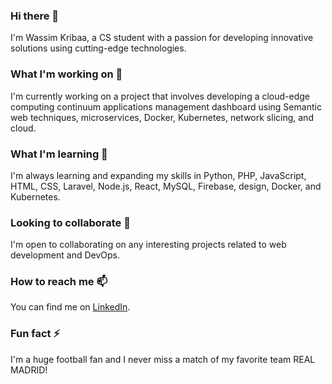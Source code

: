 <!-- Wassimkr's README.md -->

### Hi there 👋

I'm Wassim Kribaa, a CS student with a passion for developing innovative solutions using cutting-edge technologies.

### What I'm working on 🔭

I'm currently working on a project that involves developing a cloud-edge computing continuum applications management dashboard using Semantic web techniques, microservices, Docker, Kubernetes, network slicing, and cloud.

### What I'm learning 🌱

I'm always learning and expanding my skills in Python, PHP, JavaScript, HTML, CSS, Laravel, Node.js, React, MySQL, Firebase, design, Docker, and Kubernetes.

### Looking to collaborate 👯

I'm open to collaborating on any interesting projects related to web development and DevOps.

### How to reach me 📫

You can find me on [LinkedIn](https://www.linkedin.com/in/wassim-kribaa-5b2760195/).

### Fun fact ⚡

I'm a huge football fan and I never miss a match of my favorite team REAL MADRID!

<!-- End of Wassimkr's README.md -->
